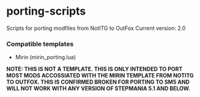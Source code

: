 # porting-scripts
Scripts for porting modfiles from NotITG to OutFox
Current version: 2.0

### Compatible templates
- Mirin (mirin_porting.lua)

**NOTE: THIS IS NOT A TEMPLATE. THIS IS ONLY INTENDED TO PORT MOST MODS ACCOSSIATED WITH THE MIRIN TEMPLATE FROM NOTITG TO OUTFOX. THIS IS CONFIRMED BROKEN FOR PORTING TO SM5 AND WILL NOT WORK WITH ANY VERSION OF STEPMANIA 5.1 AND BELOW.**
